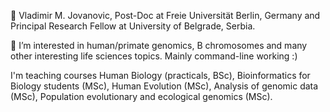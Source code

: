 👋 Vladimir M. Jovanovic, Post-Doc at Freie Universität Berlin, Germany and Principal Research Fellow at University of Belgrade, Serbia.

👀 I’m interested in human/primate genomics, B chromosomes and many other interesting life sciences topics. Mainly command-line working :)

I'm teaching courses Human Biology (practicals, BSc), Bioinformatics for Biology students (MSc), Human Evolution (MSc), Analysis of genomic data (MSc), Population evolutionary and ecological genomics (MSc).
